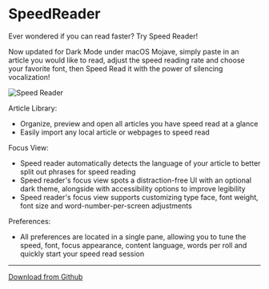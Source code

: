 # SpeedReader

Ever wondered if you can read faster? Try Speed Reader! 

Now updated for Dark Mode under macOS Mojave, simply paste in an article you would like to read, adjust the speed reading rate and choose your favorite font, then Speed Read it with the power of silencing vocalization!

![Speed Reader](speedreader_dark.gif?raw=true "Speed Reader")

Article Library:
- Organize, preview and open all articles you have speed read at a glance
- Easily import any local article or webpages to speed read

Focus View:
- Speed reader automatically detects the language of your article to better split out phrases for speed reading
- Speed reader's focus view spots a distraction-free UI with an optional dark theme, alongside with accessibility options to improve legibility
- Speed reader's focus view supports customizing type face, font weight, font size and word-number-per-screen adjustments

Preferences:
- All preferences are located in a single pane, allowing you to tune the speed, font, focus appearance, content language, words per roll and quickly start your speed read session

---

[Download from Github](https://github.com/LumingYin/SpeedReader/releases/download/1.6/SpeedReader.1.6.dmg)
